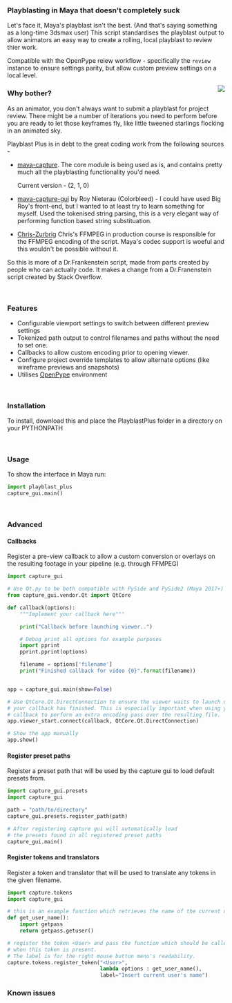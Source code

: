 ### Playblasting in Maya that doesn't completely suck


Let's face it, Maya's playblast isn't the best. (And that's saying something as a long-time 3dsmax user)
This script standardises the playblast output to allow animators an easy way to create a rolling,
local playblast to review thier work. 

Compatible with the OpenPype reiew workflow - specifically the `review` instance to ensure settings parity, 
but allow custom preview settings on a local level.

<img align="right" src="https://cloud.githubusercontent.com/assets/2439881/18627536/c1a6b4e4-7e5b-11e6-9c69-047bd5cbbce5.jpg"/>

### Why bother? 

As an animator, you don't always want to submit a playblast for project review. 
There might be a number of iterations you need to perform before you are 
ready to let those keyframes fly, like little tweened starlings flocking in an animated sky.

Playblast Plus is in debt to the great coding work from the following sources - 

- [maya-capture](https://github.com/abstractfactory/maya-capture). The core module is being used as is, 
    and contains pretty much all the playblasting functionality you'd need. 

    Current version - (2, 1, 0)

- [maya-capture-gui]() by Roy Nieterau (Colorbleed) - I could have used Big Roy's front-end, 
    but I wanted to at least try to learn something for myself. Used the tokenised string parsing, this is a very elegant way of performing function based string substituation. 

- [Chris-Zurbrig]() Chris's FFMPEG in production course is responsible for the FFMPEG encoding of the
    script. Maya's codec support is woeful and this wouldn't be possible without it. 

So this is more of a Dr.Frankenstein script, made from parts created by people who can actually code. It makes a change from a Dr.Franenstein script created by Stack Overflow. 

<br>

### Features

- Configurable viewport settings to switch between different preview settings 
- Tokenized path output to control filenames and paths without the need to set one.
- Callbacks to allow custom encoding prior to opening viewer.
- Configure project override templates to allow alternate options (like wireframe previews and snapshots) 
- Utilises [OpenPype](https://openpype.io) environment

<br>

### Installation

To install, download this and place the PlayblastPlus folder in a directory on your PYTHONPATH

<br>

### Usage

To show the interface in Maya run:

```python
import playblast_plus
capture_gui.main()
```

<br>

### Advanced

#### Callbacks
Register a pre-view callback to allow a custom conversion or overlays on the 
resulting footage in your pipeline (e.g. through FFMPEG)

```python
import capture_gui

# Use Qt.py to be both compatible with PySide and PySide2 (Maya 2017+)
from capture_gui.vendor.Qt import QtCore

def callback(options):
    """Implement your callback here"""

    print("Callback before launching viewer..")

    # Debug print all options for example purposes
    import pprint
    pprint.pprint(options)

    filename = options['filename']
    print("Finished callback for video {0}".format(filename))


app = capture_gui.main(show=False)

# Use QtCore.Qt.DirectConnection to ensure the viewer waits to launch until
# your callback has finished. This is especially important when using your
# callback to perform an extra encoding pass over the resulting file.
app.viewer_start.connect(callback, QtCore.Qt.DirectConnection)

# Show the app manually
app.show()
```

#### Register preset paths

Register a preset path that will be used by the capture gui to load default presets from.

```python
import capture_gui.presets
import capture_gui

path = "path/to/directory"
capture_gui.presets.register_path(path)

# After registering capture gui will automatically load
# the presets found in all registered preset paths
capture_gui.main()
```

#### Register tokens and translators

Register a token and translator that will be used to translate any tokens
in the given filename.

```python
import capture.tokens
import capture_gui

# this is an example function which retrieves the name of the current user
def get_user_name():
    import getpass
    return getpass.getuser()

# register the token <User> and pass the function which should be called
# when this token is present.
# The label is for the right mouse button menu's readability.
capture.tokens.register_token("<User>",
                              lambda options : get_user_name(),
                              label="Insert current user's name")
```

### Known issues
